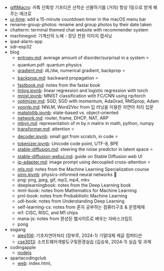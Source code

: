- [giftMacro](https://github.com/star-bits/giftMacro): 카톡 단톡방 기프티콘 선착순 선물하기를 (거의) 항상 1등으로 받게 해주는 매크로
- [ui-time](https://github.com/star-bits/ui-time): add a 15-minute countdown timer in the macOS menu bar
- rename-group-photos: rename and group photos by their date taken
- chatterm: terminal themed chat website with recommender system
- machinegod: 기계신의 노예 - 장당 천원 이미지 캡셔닝
- ipad-alarm-app
- sdr-esp32
- blog
  - [entropy.md](https://github.com/star-bits/blog/blob/main/entropy.md): average amount of disorder/surprisal in a system ⭐
  - quantum.pdf: quantum physics
  - [gradient.md](https://github.com/star-bits/blog/blob/main/gradient.md): dL/dw, numerical gradient, backprop ⭐
  - [backprop.md](https://github.com/star-bits/blog/blob/main/backprop.md): backward propagation ⭐
  - [fastbook.md](https://github.com/star-bits/blog/blob/main/fastbook.md): notes from the fastai book
  - [linlog.ipynb](https://github.com/star-bits/blog/blob/main/linlog.ipynb): linear regression and logistic regression with torch
  - [mnist.ipynb](https://github.com/star-bits/blog/blob/main/mnist.ipynb): MNIST classification with FC/CNN using np/torch
  - [optimizer.md](https://github.com/star-bits/blog/blob/main/optimizer.md): SGD, SGD with momentum, AdaGrad, RMSprop, Adam
  - [yoonlp.md](https://github.com/star-bits/blog/blob/main/yoonlp.md): NNLM, Word2Vec from 딥 러닝을 이용한 자연어 처리 입문
  - [matplotlib.ipynb](https://github.com/star-bits/blog/blob/main/matplotlib.ipynb): state-based vs. object-oriented
  - [network.md](https://github.com/star-bits/blog/blob/main/network.md): router, frame, DHCP, NAT, ARP
  - [mbyn.md](https://github.com/star-bits/blog/blob/main/mbyn.md): representation of m by n matrix in math, python, numpy
  - [transformer.md](https://github.com/star-bits/blog/blob/main/transformer.md): attention ⭐
  - [decoder.ipynb](https://github.com/star-bits/blog/blob/main/decoder.ipynb): small gpt from scratch, in code ⭐
  - [tokenizer.ipynb](https://github.com/star-bits/blog/blob/main/tokenizer.ipynb): Unicode code point, UTF-8, BPE
  - [stable-diffusion.md](https://github.com/star-bits/blog/blob/main/stable-diffusion.md): steering the noise predictor in latent space ⭐
  - [stable-diffusion-webui.md](https://github.com/star-bits/blog/blob/main/stable-diffusion-webui.md): guide on Stable Diffusion web UI
  - [ip-adapter.md](https://github.com/star-bits/blog/blob/main/ip-adapter.md): image prompt using decoupled cross-attention ⭐
  - [mls.md](https://github.com/star-bits/blog/blob/main/mls.md): notes from the Machine Learning Specialization course
  - [pinn.ipynb](https://github.com/star-bits/blog/blob/main/pinn.ipynb): physics-informed neural networks 🚧
  - png: png, jpeg, gif, mp3, mp4, mkv
  - deeplearningbook: notes from the Deep Learning book
  - mml-book: notes from Mathematics for Machine Learning
  - pml-book: notes from Probabilistic Machine Learning
  - udl-book: notes from Understanding Deep Learning
  - self-learning-cs: notes from 혼자 공부하는 컴퓨터구조 & 운영체제
  - m1: CISC, RISC, and M1 chips
  - mana-js: notes from 완성된 웹사이트로 배우는 자바스크립트
  - pong
- sogang
  - [aieg106](https://github.com/star-bits/sogang-aieg106): 기초자연어처리 (장부루, 2024-1) 기말대체 캐글 컴퍼티션
  - [cse3013](https://github.com/star-bits/sogang-cse3013): 소프트웨어개발도구및환경실습 (김승욱, 2024-1) 실습 및 과제
- codingapple
  - [nodejs](https://github.com/star-bits/codingapple-nodejs)
- spartacodingclub
  - [web](https://github.com/star-bits/sparta-coding-club-web): index.html, <style>, <script>, app.py, Flask, MongoDB, GET, POST, bs4, AWS
  - [app](https://github.com/star-bits/sparta-coding-club-app): flutter, StatelessWidget, StatefulWidget, Provider, SharedPreferences, async
- [boostcampAI](https://github.com/star-bits/boostcampAI): 부스트캠프 AI Tech 학습 내용 정리
- [chatClassifier3](https://github.com/star-bits/chatClassifier3): 단톡방에서 문장만 보고 누가 쓴 건지 추측해보자
- [giftChatCounter2](https://github.com/star-bits/giftChatCounter2): 카톡 단톡방 대화량 & 선착순 카운터 🚧
- [prettyURL](https://github.com/star-bits/prettyURL): Click the extension icon to copy human readable URL.
- [all-seaing-eye](https://github.com/star-bits/all-seaing-eye): AI lookout at sea using MMDetection
- [eye-of-segmento](https://github.com/star-bits/eye-of-segmento): segment-anything and ConvNeXt on webcam input
- [burgerkingevent-bot](https://github.com/star-bits/burgerkingevent-bot): 콰트로 맥시멈...이하 생략 이벤트 매크로
- [gmarket-taja-game-bot](https://github.com/star-bits/gmarket-taja-game-bot): G마켓 타자왕 이벤트 매크로
- [kichATwear](https://github.com/star-bits/kichATwear): A Wear OS watch face inspired by linux terminal aesthetics.
- [sort-into-subfolders](https://github.com/star-bits/sort-into-subfolders): Sort files by date created, date modified, content created (EXIF)
